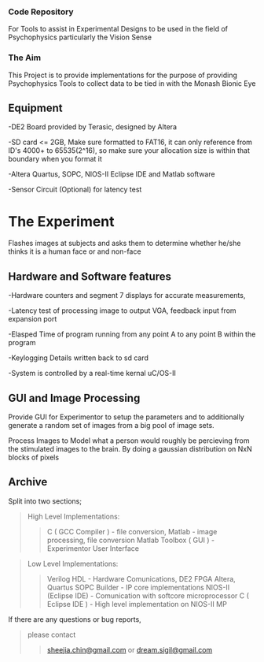 ### Code Repository ###
For Tools to assist in Experimental Designs to be used in the field of Psychophysics particularly the Vision Sense

### The Aim ###
This Project is to provide implementations for the purpose of providing Psychophysics Tools to collect data to be tied in with the Monash Bionic Eye

## Equipment ##
-DE2 Board provided by Terasic, designed by Altera

-SD card <= 2GB, Make sure formatted to FAT16, it can only reference from ID's 4000+ to 65535(2^16), so make sure your allocation size is within that boundary when you format it

-Altera Quartus, SOPC, NIOS-II Eclipse IDE and Matlab software

-Sensor Circuit (Optional) for latency test

# The Experiment #
Flashes images at subjects and asks them to determine whether he/she thinks it is a human face or and non-face

## Hardware and Software features ##
-Hardware counters and segment 7 displays for accurate measurements,

-Latency test of processing image to output VGA, feedback input from expansion port

-Elasped Time of program running from any point A to any point B within the program

-Keylogging Details written back to sd card

-System is controlled by a real-time kernal uC/OS-II

## GUI and Image Processing ##
Provide GUI for Experimentor to setup the parameters and to additionally generate a random set of images from a big pool of image sets.

Process Images to Model what a person would roughly be percieving from the stimulated images to the brain. By doing a gaussian distribution on NxN blocks of pixels

## Archive ##
Split into two sections;
> High Level Implementations:
> > C ( GCC Compiler ) - file conversion,
> > Matlab - image processing, file conversion
> > Matlab Toolbox ( GUI ) - Experimentor User Interface

> Low Level Implementations:
> > Verilog HDL - Hardware Comunications, DE2 FPGA Altera, Quartus
> > SOPC Builder - IP core implementations
> > NIOS-II (Eclipse IDE) - Comunication with softcore microprocessor
> > C ( Eclipse IDE ) - High level implementation on NIOS-II MP

If there are any questions or bug reports,

> please contact
> > sheejia.chin@gmail.com
> > or dream.sigil@gmail.com